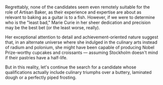 Regrettably, none of the candidates seem even remotely suitable for the role of Artisan Baker, as their experience and expertise are about as relevant to baking as a guitar is to a fish. However, if we were to determine who is the "least bad," Marie Curie in her sheer dedication and precision may be the best bet (or the least worse, really).

Her exceptional attention to detail and achievement-oriented nature suggest that, in an alternate universe where she indulged in the culinary arts instead of radium and polonium, she might have been capable of producing Nobel Prize-worthy cupcakes and croissants — assuming Stockholm doesn't mind if their pastries have a half-life.

But in this reality, let's continue the search for a candidate whose qualifications actually include culinary triumphs over a buttery, laminated dough or a perfectly piped frosting.
